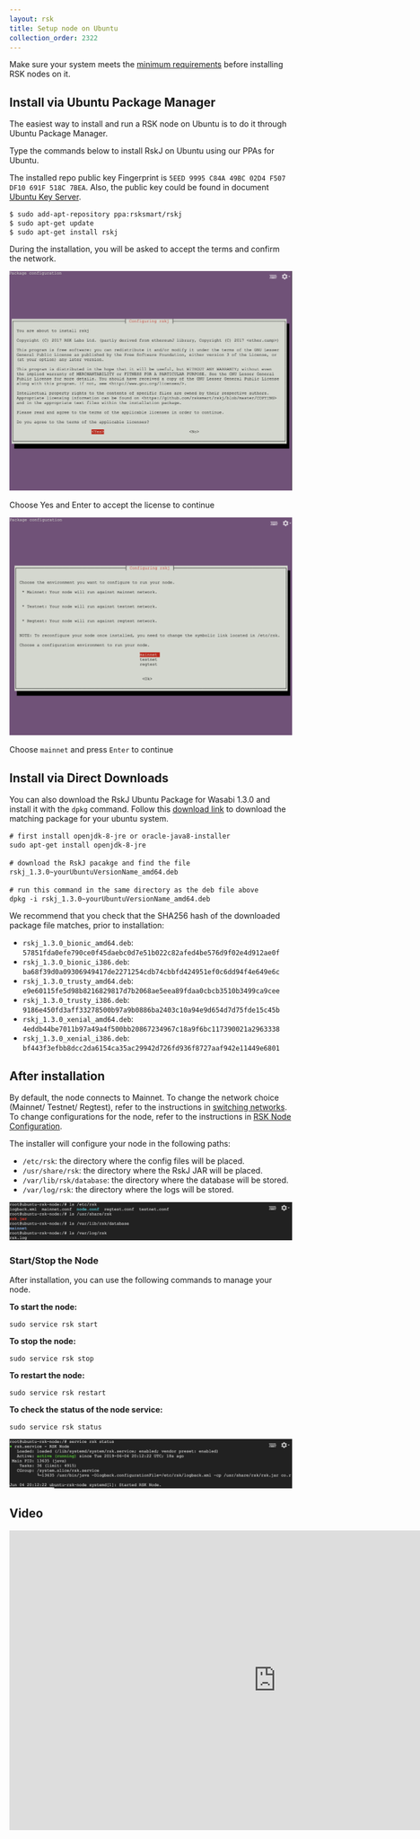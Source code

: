 ```yaml
---
layout: rsk
title: Setup node on Ubuntu
collection_order: 2322
---
```


Make sure your system meets the [minimum requirements](../requirements/) before installing RSK nodes on it.

## Install via Ubuntu Package Manager

The easiest way to install and run a RSK node on Ubuntu is to do it through Ubuntu Package Manager.

Type the commands below to install RskJ on Ubuntu using our PPAs for Ubuntu.

The installed repo public key Fingerprint is `5EED 9995 C84A 49BC 02D4 F507 DF10 691F 518C 7BEA`. Also, the public key could be found in document [Ubuntu Key Server](https://keyserver.ubuntu.com/).

```shell
$ sudo add-apt-repository ppa:rsksmart/rskj
$ sudo apt-get update
$ sudo apt-get install rskj
```

During the installation, you will be asked to accept the terms and confirm the network.

<img alt="" class="setup-node-ubuntu" src="/assets/img/ubuntu/ubuntu1.png">

Choose Yes and Enter to accept the license to continue

<img alt="choose mainnet" class="setup-node-ubuntu" src="/assets/img/ubuntu/ubuntu2.png">

Choose `mainnet` and press `Enter` to continue

## Install via Direct Downloads

You can also download the RskJ Ubuntu Package for Wasabi 1.3.0 and install it with the `dpkg` command. Follow this [download link](https://launchpad.net/~rsksmart/+archive/ubuntu/rskj/+packages) to download the matching package for your ubuntu system.

```shell
# first install openjdk-8-jre or oracle-java8-installer
sudo apt-get install openjdk-8-jre

# download the RskJ pacakge and find the file rskj_1.3.0~yourUbuntuVersionName_amd64.deb

# run this command in the same directory as the deb file above
dpkg -i rskj_1.3.0~yourUbuntuVersionName_amd64.deb
```

We recommend that you check that the SHA256 hash of the downloaded package file matches, prior to installation:

* `rskj_1.3.0_bionic_amd64.deb`: `57851fda0efe790ce0f45daebc0d7e51b022c82afed4be576d9f02e4d912ae0f`
* `rskj_1.3.0_bionic_i386.deb`: `ba68f39d0a09306949417de2271254cdb74cbbfd424951ef0c6dd94f4e649e6c`
* `rskj_1.3.0_trusty_amd64.deb`: `e9e60115fe5d98b8216829817d7b2068ae5eea89fdaa0cbcb3510b3499ca9cee`
* `rskj_1.3.0_trusty_i386.deb`: `9186e450fd3aff33278500b97a9b0886ba2403c10a94e9d654d7d75fde15c45b`
* `rskj_1.3.0_xenial_amd64.deb`: `4eddb44be7011b97a49a4f500bb20867234967c18a9f6bc117390021a2963338`
* `rskj_1.3.0_xenial_i386.deb`: `bf443f3efbb8dcc2da6154ca35ac29942d726fd936f8727aaf942e11449e6801`

## After installation

By default, the node connects to Mainnet. To change the network choice (Mainnet/ Testnet/ Regtest), refer to the instructions in [switching networks](/rsk/node/configure/switch-network). To change configurations for the node, refer to the instructions in [RSK Node Configuration](/rsk/node/configure).

The installer will configure your node in the following paths:

* `/etc/rsk`: the directory where the config files will be placed.
* `/usr/share/rsk`: the directory where the RskJ JAR will be placed.
* `/var/lib/rsk/database`: the directory where the database will be stored.
* `/var/log/rsk`: the directory where the logs will be stored.

<img alt="path" class="setup-node-ubuntu" src="/assets/img/ubuntu/ubuntu3.png">

### Start/Stop the Node

After installation, you can use the following commands to manage your node.

**To start the node:**

```shell
sudo service rsk start
```

**To stop the node:**

```shell
sudo service rsk stop
```

**To restart the node:**

```shell
sudo service rsk restart
```

**To check the status of the node service:**

```shell
sudo service rsk status
```

<img alt="scripts" class="setup-node-ubuntu" src="/assets/img/ubuntu/ubuntu4.png">

## Video

<div class="video-container">
  <iframe width="949" height="534" src="https://www.youtube-nocookie.com/embed/eW9UF2aJQgs?cc_load_policy=1" frameborder="0" allow="accelerometer; autoplay; encrypted-media; gyroscope; picture-in-picture" allowfullscreen></iframe>
</div>

